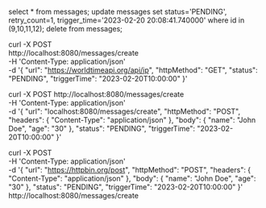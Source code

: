 select * from messages;
update messages set status='PENDING', retry_count=1, trigger_time='2023-02-20 20:08:41.740000' where id in (9,10,11,12);
delete from messages;

curl -X POST \
http://localhost:8080/messages/create \
-H 'Content-Type: application/json' \
-d '{
"url": "https://worldtimeapi.org/api/ip",
"httpMethod": "GET",
"status": "PENDING",
"triggerTime": "2023-02-20T10:00:00"
}'



curl -X POST   http://localhost:8080/messages/create   
-H 'Content-Type: application/json'   
-d '{
"url": "localhost:8080/messages/create",
"httpMethod": "POST",
"headers": {
"Content-Type": "application/json"
},
"body": {
"name": "John Doe",
"age": "30"
},
"status": "PENDING",
"triggerTime": "2023-02-20T10:00:00"
}'

curl -X POST \
-H 'Content-Type: application/json' \
-d '{
"url": "https://httpbin.org/post",
"httpMethod": "POST",
"headers": {
"Content-Type": "application/json"
},
"body": {
"name": "John Doe",
"age": "30"
},
"status": "PENDING",
"triggerTime": "2023-02-20T10:00:00"
}' \
http://localhost:8080/messages/create 

